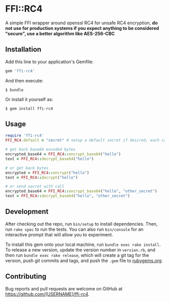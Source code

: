 # FFI::RC4

A simple FFI wrapper around openssl RC4 for unsafe RC4 encryption, **do not use for production systems if you expect anything to be considered "secure", use a better algorithm like AES-256-CBC**

## Installation

Add this line to your application's Gemfile:

```ruby
gem 'ffi-rc4'
```

And then execute:

    $ bundle

Or install it yourself as:

    $ gem install ffi-rc4

## Usage
```ruby
require 'ffi-rc4'
FFI_RC4.default = "secret" # setup a default secret if desired, each call takes a secret as well

# get back base64 encoded bytes
encrypted_base64 = FFI_RC4::encrypt_base64("hello")
text = FFI_RC4::decrypt_base64("hello")

# or get back bytes
encrypted = FFI_RC4::encrypt("hello")
text = FFI_RC4::decrypt("hello")

# or send secret with call
encrypted_base64 = FFI_RC4::encrypt_base64("hello", "other_secret")
text = FFI_RC4::decrypt_base64("hello", "other_secret")

```

## Development

After checking out the repo, run `bin/setup` to install dependencies. Then, run `rake spec` to run the tests. You can also run `bin/console` for an interactive prompt that will allow you to experiment.

To install this gem onto your local machine, run `bundle exec rake install`. To release a new version, update the version number in `version.rb`, and then run `bundle exec rake release`, which will create a git tag for the version, push git commits and tags, and push the `.gem` file to [rubygems.org](https://rubygems.org).

## Contributing

Bug reports and pull requests are welcome on GitHub at https://github.com/[USERNAME]/ffi-rc4.

